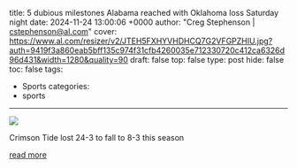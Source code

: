 title: 5 dubious milestones Alabama reached with Oklahoma loss Saturday night
date: 2024-11-24 13:00:06 +0000
author: "Creg Stephenson | cstephenson@al.com"
cover: https://www.al.com/resizer/v2/JTEH5FXHYVHDHCQ7G2VFGPZHIU.jpg?auth=9419f3a860eab5bff135c974f31cfb4260035e712330720c412ca6326d96d431&width=1280&quality=90
draft: false
top: false
type: post
hide: false
toc: false
tags:
  - Sports
categories:
  - sports
---

![](https://www.al.com/resizer/v2/JTEH5FXHYVHDHCQ7G2VFGPZHIU.jpg?auth=9419f3a860eab5bff135c974f31cfb4260035e712330720c412ca6326d96d431&width=1280&quality=90)

Crimson Tide lost 24-3 to fall to 8-3 this season

[read more](https://www.al.com/sports/2024/11/5-dubious-milestones-alabama-reached-with-oklahoma-loss-saturday-night.html)
